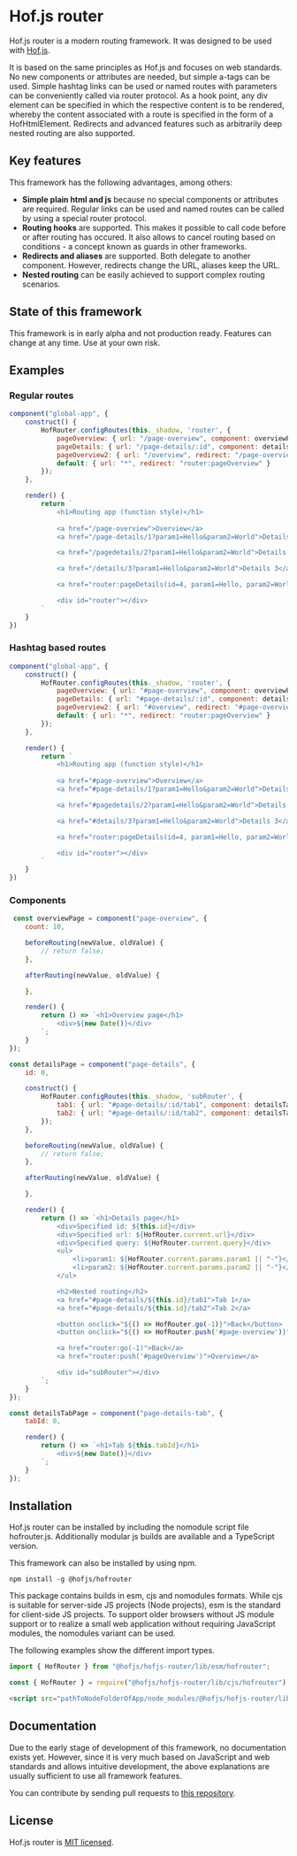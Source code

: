 # Hof.js router

Hof.js router is a modern routing framework. It was designed to be used with [Hof.js](https://github.com/hofjs/hof).

It is based on the same principles as Hof.js and focuses on web standards. No new components or attributes are needed, but simple a-tags can be used. Simple hashtag links can be used or named routes with parameters can be conveniently called via router protocol. As a hook point, any div element can be specified in which the respective content is to be rendered, whereby the content associated with a route is specified in the form of a HofHtmlElement. Redirects and advanced features such as arbitrarily deep nested routing are also supported.

## Key features
This framework has the following advantages, among others:
* **Simple plain html and js** because no special components or attributes are required. Regular links can be used and named routes can be called by using a special router protocol.
* **Routing hooks** are supported. This makes it possible to call code before or after routing has occured. It also allows to cancel routing based on conditions - a concept known as guards in other frameworks.
* **Redirects and aliases** are supported. Both delegate to another component. However, redirects change the URL, aliases keep the URL.
* **Nested routing** can be easily achieved to support complex routing scenarios.


## State of this framework

This framework is in early alpha and not production ready. Features can change at any time. Use at your own risk.

## Examples

### Regular routes

```js
component("global-app", {
    construct() {
        HofRouter.configRoutes(this._shadow, 'router', {
            pageOverview: { url: "/page-overview", component: overviewPage },
            pageDetails: { url: "/page-details/:id", component: detailsPage, aliases: ["/pagedetails/:id", "/details/:id"] },
            pageOverview2: { url: "/overview", redirect: "/page-overview" },
            default: { url: "*", redirect: "router:pageOverview" }
        });
    },

    render() {
        return `
            <h1>Routing app (function style)</h1>
            
            <a href="/page-overview">Overview</a>
            <a href="/page-details/1?param1=Hello&param2=World">Details</a>

            <a href="/pagedetails/2?param1=Hello&param2=World">Details 2</a>

            <a href="/details/3?param1=Hello&param2=World">Details 3</a>

            <a href="router:pageDetails(id=4, param1=Hello, param2=World)">Details 4</a>

            <div id="router"></div>                    
        `
    }
})
```

### Hashtag based routes

```js
component("global-app", {
    construct() {
        HofRouter.configRoutes(this._shadow, 'router', {
            pageOverview: { url: "#page-overview", component: overviewPage },
            pageDetails: { url: "#page-details/:id", component: detailsPage, aliases: ["#pagedetails/:id", "#details/:id"] },
            pageOverview2: { url: "#overview", redirect: "#page-overview" },
            default: { url: "*", redirect: "router:pageOverview" }
        });
    },

    render() {
        return `
            <h1>Routing app (function style)</h1>
            
            <a href="#page-overview">Overview</a>
            <a href="#page-details/1?param1=Hello&param2=World">Details</a>

            <a href="#pagedetails/2?param1=Hello&param2=World">Details 2</a>

            <a href="#details/3?param1=Hello&param2=World">Details 3</a>

            <a href="router:pageDetails(id=4, param1=Hello, param2=World)">Details 4</a>

            <div id="router"></div>                    
        `
    }
})
```

### Components

```js
 const overviewPage = component("page-overview", {
    count: 10,

    beforeRouting(newValue, oldValue) {
        // return false;
    },

    afterRouting(newValue, oldValue) {

    },

    render() {
        return () => `<h1>Overview page</h1>
            <div>${new Date()}</div>
        `;
    }
});

const detailsPage = component("page-details", {
    id: 0,

    construct() {
        HofRouter.configRoutes(this._shadow, 'subRouter', {
            tab1: { url: "#page-details/:id/tab1", component: detailsTabPage, params: { tabId: 1 } },
            tab2: { url: "#page-details/:id/tab2", component: detailsTabPage, params: { tabId: 2 } },
        });
    },

    beforeRouting(newValue, oldValue) {
        // return false;
    },

    afterRouting(newValue, oldValue) {

    },

    render() {
        return () => `<h1>Details page</h1>
            <div>Specified id: ${this.id}</div>
            <div>Specified url: ${HofRouter.current.url}</div>
            <div>Specified query: ${HofRouter.current.query}</div>
            <ul>
                <li>param1: ${HofRouter.current.params.param1 || "-"}</li>
                <li>param2: ${HofRouter.current.params.param2 || "-"}</li>
            </ul>

            <h2>Nested routing</h2>
            <a href="#page-details/${this.id}/tab1">Tab 1</a>
            <a href="#page-details/${this.id}/tab2">Tab 2</a>

            <button onclick="${() => HofRouter.go(-1)}">Back</button>
            <button onclick="${() => HofRouter.push('#page-overview')}">Overview</button>

            <a href="router:go(-1)">Back</a>
            <a href="router:push('#pageOverview')">Overview</a>

            <div id="subRouter"></div>
        `;
    }
});

const detailsTabPage = component("page-details-tab", {
    tabId: 0,

    render() {
        return () => `<h1>Tab ${this.tabId}</h1>
            <div>${new Date()}</div>
        `;
    }
});
```

## Installation

Hof.js router can be installed by including the nomodule script file hofrouter.js. Additionally modular js builds are available and a TypeScript version.

This framework can also be installed by using npm.

```
npm install -g @hofjs/hofrouter
```

This package contains builds in esm, cjs and nomodules formats. While cjs is suitable for server-side JS projects (Node projects), esm is the standard for client-side JS projects. To support older browsers without JS module support or to realize a small web application without requiring JavaScript modules, the nomodules variant can be used.

The following examples show the different import types.

```js
import { HofRouter } from "@hofjs/hofjs-router/lib/esm/hofrouter";
```

```js
const { HofRouter } = require("@hofjs/hofjs-router/lib/cjs/hofrouter");
```

```html
<script src="pathToNodeFolderOfApp/node_modules/@hofjs/hofjs-router/lib/nomodule/hofrouter.js"></script>
```

## Documentation

Due to the early stage of development of this framework, no documentation exists yet. However, since it is very much based on JavaScript and web standards and allows intuitive development, the above explanations are usually sufficient to use all framework features.

You can contribute by sending pull requests to [this repository](https://github.com/hofjs/hofrouter).


## License

Hof.js router is [MIT licensed](./LICENSE.md).